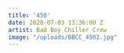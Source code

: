 ```yaml
---
title: '450'
date: 2020-07-03 13:36:00 Z
artist: Bad Boy Chiller Crew
image: "/uploads/BBCC_4502.jpg"
---
```


